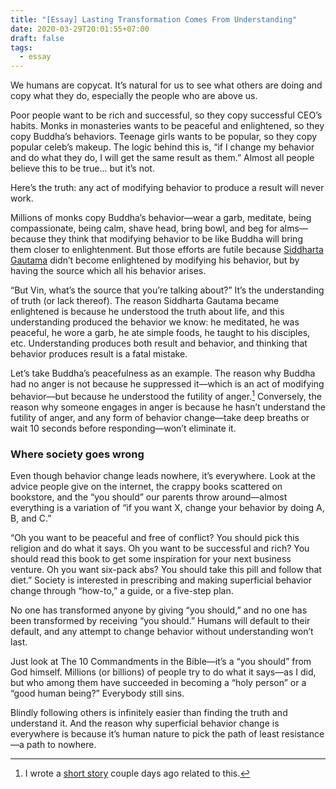 ```yaml
---
title: "[Essay] Lasting Transformation Comes From Understanding"
date: 2020-03-29T20:01:55+07:00
draft: false
tags: 
  - essay
---
```


We humans are copycat. It’s natural for us to see what others are doing and copy what they do, especially the people who are above us.

Poor people want to be rich and successful, so they copy successful CEO’s habits. Monks in monasteries wants to be peaceful and enlightened, so they copy Buddha’s behaviors. Teenage girls wants to be popular, so they copy popular celeb’s makeup. The logic behind this is, “if I change my behavior and do what they do, I will get the same result as them.” Almost all people believe this to be true... but it’s not.

Here’s the truth: any act of modifying behavior to produce a result will never work.

Millions of monks copy Buddha’s behavior—wear a garb, meditate, being compassionate, being calm, shave head, bring bowl, and beg for alms—because they think that modifying behavior to be like Buddha will bring them closer to enlightenment. But those efforts are futile because [Siddharta Gautama](https://en.wikipedia.org/wiki/Gautama_Buddha) didn’t become enlightened by modifying his behavior, but by having the source which all his behavior arises.

“But Vin, what’s the source that you’re talking about?” It’s the understanding of truth (or lack thereof). The reason Siddharta Gautama became enlightened is because he understood the truth about life, and this understanding produced the behavior we know: he meditated, he was peaceful, he wore a garb, he ate simple foods, he taught to his disciples, etc. Understanding produces both result and behavior, and thinking that behavior produces result is a fatal mistake.

Let’s take Buddha’s peacefulness as an example. The reason why Buddha had no anger is not because he suppressed it—which is an act of modifying behavior—but because he understood the futility of anger.[^1] Conversely, the reason why someone engages in anger is because he hasn’t understand the futility of anger, and any form of behavior change—take deep breaths or wait 10 seconds before responding—won’t eliminate it.

### Where society goes wrong
Even though behavior change leads nowhere, it’s everywhere. Look at the advice people give on the internet, the crappy books scattered on bookstore, and the “you should” our parents throw around—almost everything is a variation of “if you want X, change your behavior by doing A, B, and C.”

“Oh you want to be peaceful and free of conflict? You should pick this religion and do what it says. Oh you want to be successful and rich? You should read this book to get some inspiration for your next business venture. Oh you want six-pack abs? You should take this pill and follow that diet.” Society is interested in prescribing and making superficial behavior change through “how-to,” a guide, or a five-step plan.

No one has transformed anyone by giving “you should,” and no one has been transformed by receiving “you should.” Humans will default to their default, and any attempt to change behavior without understanding won’t last.

Just look at The 10 Commandments in the Bible—it’s a “you should” from God himself. Millions (or billions) of people try to do what it says—as I did, but who among them have succeeded in becoming a “holy person” or a “good human being?” Everybody still sins.

Blindly following others is infinitely easier than finding the truth and understand it. And the reason why superficial behavior change is everywhere is because it’s human nature to pick the path of least resistance—a path to nowhere.

[^1]: I wrote a [short story](/posts/jane-buddha) couple days ago related to this.